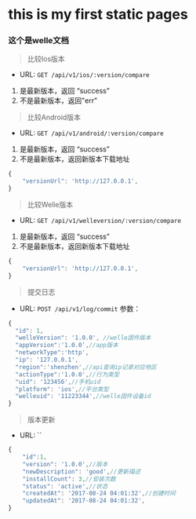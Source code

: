 # this is my first static pages
### 这个是welle文档
> 比较Ios版本
* URL: `GET /api/v1/ios/:version/compare`
1. 是最新版本，返回 “success”
2. 不是最新版本，返回"err"
>
> 比较Android版本
* URL: `GET /api/v1/android/:version/compare`
1. 是最新版本，返回 “success”
2. 不是最新版本，返回新版本下载地址
```javascript
{
	"versionUrl": 'http://127.0.0.1',
}
```
>
> 比较Welle版本
* URL: `GET /api/v1/welleversion/:version/compare`
1. 是最新版本，返回 “success”
2. 不是最新版本，返回新版本下载地址
```javascript
{
	"versionUrl": 'http://127.0.0.1',
}
```
>
> 提交日志
* URL: `POST /api/v1/log/commit`
参数：
```javascript
{
  "id": 1,
  "welleVersion": '1.0.0', //welle固件版本
  "appVersion":'1.0.0',//app版本
  "networkType":'http',
  "ip": '127.0.0.1',
  "region":'shenzhen',//api查询ip记录对应地区
  "actionType":'1.0.0',//行为类型
  "uid": '123456',//手机uid
  "platform": 'ios',//平台类型
  "welleuid": '11223344',//welle固件设备id
}
```
>
> 版本更新
* URL: ``
```javascript
{
	"id":1,
	"version": '1.0.0',//版本
	"newDescription": 'good',//更新描述
	"installCount": 3,//安装次数
	"status": 'active',//状态
	"createdAt": '2017-08-24 04:01:32',//创建时间
	"updatedAt": '2017-08-24 04:01:32',
}
```
